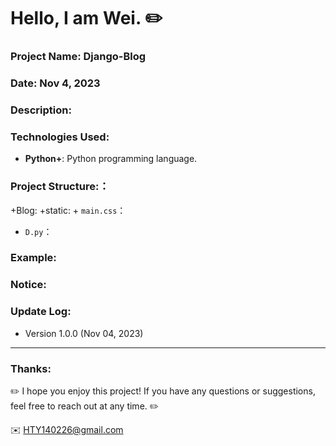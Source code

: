 Hello, I am Wei. ✏️
======

### Project Name: Django-Blog

### Date:  Nov 4, 2023

### Description:

### Technologies Used:
- **Python+**: Python programming language.  

### Project Structure:：
+Blog:
  +static:
    +  `main.css`：
- `D.py`：

### Example:


### Notice:


### Update Log:
- Version 1.0.0 (Nov 04, 2023)

***
### Thanks:

✏️ I hope you enjoy this project! If you have any questions or suggestions, feel free to reach out at any time. ✏️

✉️ HTY140226@gmail.com

